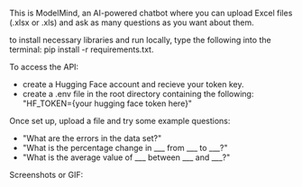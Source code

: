 This is ModelMind, an AI-powered chatbot where you can upload Excel files (.xlsx or .xls) and ask as many questions as you want about them.

to install necessary libraries and run locally, type the following into the terminal: pip install -r requirements.txt.

To access the API:

- create a Hugging Face account and recieve your token key.
- create a .env file in the root directory containing the following: "HF_TOKEN={your hugging face token here}"

Once set up, upload a file and try some example questions:

- "What are the errors in the data set?"
- "What is the percentage change in ___ from ___ to ___?"
- "What is the average value of ___ between ___ and ___?" 

Screenshots or GIF:
